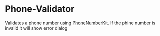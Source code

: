 # Phone-Validator

Validates a phone number using [PhoneNumberKit](https://cocoapods.org/pods/PhoneNumberKit).
If the phine number is invalid it will show error dialog
